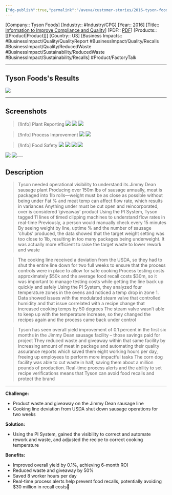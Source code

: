 ```yaml
---
{"dg-publish":true,"permalink":"/aveva/customer-stories/2016-tyson-foods-information-to-improve-compliance-and-quality/","dgPassFrontmatter":true}
---
```


[Company:: Tyson Foods]
[Industry:: #Industry/CPG]
[Year:: 2016]
[Title:: [Information to Improve Compliance and Quality](https://resources.osisoft.com/presentations/tyson-foods-mobilizes-information-to-improve-compliance-and-quality/)]
[PDF:: [PDF](https://cdn.osisoft.com/corp/en/media/presentations/2016/UsersConference2016/PDF/PH162050_HillshireBrands_Riechert_TysonFoodsMobilizesInformationtoImproveComplianceandQuality.pdf)]
[Products:: [[Product\|Product]]]
[Country:: US]
[Business Impacts:: #BusinessImpact/Quality/QualityReport #BusinessImpact/Quality/Recalls #BusinessImpact/Quality/ReducedWaste #BusinessImpact/Sustainability/ReducedWaste #BusinessImpact/Sustainability/Recalls]
#Product/FactoryTalk 

---
## Tyson Foods's Results
![](https://i.imgur.com/3LCemcB.png)

---
## Screenshots
> [!Info] Plant Reporting
> ![](https://i.imgur.com/eh2jwIj.png)
> ![](https://i.imgur.com/L7C9Amj.png)
> ![](https://i.imgur.com/rh01enT.png)


> [!Info] Process Improvement
> ![](https://i.imgur.com/rWs2qVq.png)
> ![](https://i.imgur.com/vNUTQA6.png)

> [!Info] Food Safety
> ![](https://i.imgur.com/yWuq3Wg.png)
> ![](https://i.imgur.com/KEaZi6C.png)
> ![](https://i.imgur.com/HcLtQU4.png)
> ![](https://i.imgur.com/LHw3TEl.png)

![](https://i.imgur.com/XTc8FZT.png)
![](https://i.imgur.com/qYUTsbp.png)---
## Description
> Tyson needed operational visibility to understand its Jimmy Dean sausage plant
> Producing over 150m lbs of sausage annually, meat is packaged into 1lb rolls—weight must be as close as possible without being under
> Fat % and meat temp can affect flow rate, which results in variances
> Anything under must be cut open and reincorporated, over is considered ‘giveaway’ product
> Using the PI System, Tyson tagged 11 lines of timed clipping machines to understand flow rates in real-time
> Previously, a person would manually check every 15 minutes
> By seeing weight by line, uptime % and the number of sausage ‘chubs’ produced, the data showed that the target weight setting was too close to 1lb, resulting in too many packages being underweight. It was actually more efficient to raise the target waste to lower rework and waste

> The cooking line received a deviation from the USDA, so they had to shut the entire line down for two full weeks to ensure that the process controls were in place to allow for safe cooking
> Process testing costs approximately $50k and the average food recall costs $30m, so it was important to manage testing costs while getting the line back up quickly and safely
> Using the PI System, they analyzed four temperature zones in the ovens and noticed a temp drop in zone 1. Data showed issues with the modulated steam valve that controlled humidity and that issue correlated with a recipe change that increased cooking temps by 50 degrees
> The steam valve wasn’t able to keep up with the temperature increase, so they changed the recipes again and the process came back under control

> Tyson has seen overall yield improvement of 0.1 percent in the first six months in the Jimmy Dean sausage facility – those savings paid for project 
> They reduced waste and giveaway within that same facility by increasing amount of meat in package and automating their quality assurance reports which saved them eight working hours per day, freeing up employees to perform more impactful tasks
> The corn dog facility was able to cut waste in half, saving them about a million pounds of production. 
> Real-time process alerts and the ability to set recipe verifications means that Tyson can avoid food recalls and protect the brand

-------------------------------------------------------

**Challenge:**
- Product waste and giveaway on the Jimmy Dean sausage line
- Cooking line deviation from USDA shut down sausage operations for two weeks 

**Solution:**
- Using the PI System, gained the visibility to correct and automate rework and waste, and adjusted the recipe to correct cooking temperature

**Benefits:**
- Improved overall yield by 0.1%, achieving 6-month ROI
- Reduced waste and giveaway by 50%
- Saved 8 worker hours per day
- Real-time process alerts help prevent food recalls, potentially avoiding $30 million in recall costs
